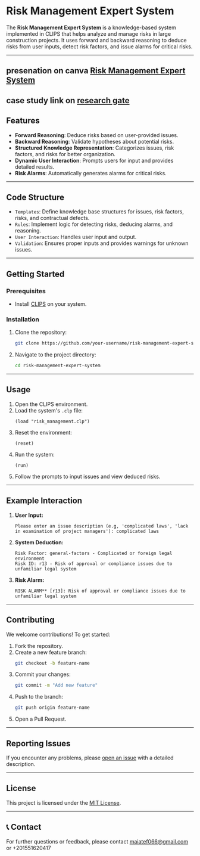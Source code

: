 # Risk Management Expert System

The **Risk Management Expert System** is a knowledge-based system implemented in CLIPS that helps analyze and manage risks in large construction projects. It uses forward and backward reasoning to deduce risks from user inputs, detect risk factors, and issue alarms for critical risks.

---
## presenation on canva [Risk Management Expert System](https://www.canva.com/design/DAGlvo3rf2Y/WLl-Nw1YzBZ9ovM-adI4BA/edit?utm_content=DAGlvo3rf2Y&utm_campaign=designshare&utm_medium=link2&utm_source=sharebutton)
## case study link on [research gate](https://www.researchgate.net/publication/220605542_An_Experimental_Comparison_of_Knowledge_Representation_Schemes) 
##  Features

- **Forward Reasoning**: Deduce risks based on user-provided issues.
- **Backward Reasoning**: Validate hypotheses about potential risks.
- **Structured Knowledge Representation**: Categorizes issues, risk factors, and risks for better organization.
- **Dynamic User Interaction**: Prompts users for input and provides detailed results.
- **Risk Alarms**: Automatically generates alarms for critical risks.

---

## Code Structure

- `Templates`: Define knowledge base structures for issues, risk factors, risks, and contractual defects.
- `Rules`: Implement logic for detecting risks, deducing alarms, and reasoning.
- `User Interaction`: Handles user input and output.
- `Validation`: Ensures proper inputs and provides warnings for unknown issues.

---

## Getting Started

### Prerequisites

- Install [CLIPS](https://www.clipsrules.net/) on your system.

### Installation

1. Clone the repository:
   ```bash
   git clone https://github.com/your-username/risk-management-expert-system.git
   ```
2. Navigate to the project directory:
   ```bash
   cd risk-management-expert-system
   ```

---

##  Usage

1. Open the CLIPS environment.
2. Load the system's `.clp` file:
   ```clips
   (load "risk_management.clp")
   ```
3. Reset the environment:
   ```clips
   (reset)
   ```
4. Run the system:
   ```clips
   (run)
   ```
5. Follow the prompts to input issues and view deduced risks.

---

##  Example Interaction

1. **User Input:**
   ```
   Please enter an issue description (e.g, 'complicated laws', 'lack in examination of project managers'): complicated laws
   ```
2. **System Deduction:**
   ```
   Risk Factor: general-factors - Complicated or foreign legal environment
   Risk ID: r13 - Risk of approval or compliance issues due to unfamiliar legal system
   ```
3. **Risk Alarm:**
   ```
   RISK ALARM** [r13]: Risk of approval or compliance issues due to unfamiliar legal system
   ```

---

## Contributing

We welcome contributions! To get started:

1. Fork the repository.
2. Create a new feature branch:
   ```bash
   git checkout -b feature-name
   ```
3. Commit your changes:
   ```bash
   git commit -m "Add new feature"
   ```
4. Push to the branch:
   ```bash
   git push origin feature-name
   ```
5. Open a Pull Request.

---

## Reporting Issues

If you encounter any problems, please [open an issue]([https://github.com/your-username/risk-management-expert-system/issues](https://github.com/meiatef066/An-Experimental-Comparison-of-Knowledge-Representation-Schemes)) with a detailed description.

---

## License

This project is licensed under the [MIT License](LICENSE).

---

## 📞 Contact
For further questions or feedback, please contact [maiatef066@gmail.com](maiatef066@gmail.com) or +201551620417 

